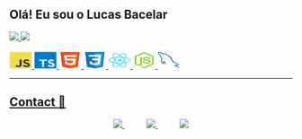 
## Olá! Eu sou o Lucas Bacelar

 <div>
  <a href="https://github.com/KiwiDev808">
  <img height="180em" src="https://github-readme-stats.vercel.app/api?username=KiwiDev808&show_icons=true&theme=dracula&include_all_commits=true&count_private=true"/>
  <img height="180em" src="https://github-readme-stats.vercel.app/api/top-langs/?username=KiwiDev808&layout=compact&langs_count=7&theme=dracula"/>
 </div>
 <div style="dispĺay: inline-block">
    <br>
    <img height="30" width="40" alt="Javascript" src="https://raw.githubusercontent.com/devicons/devicon/master/icons/javascript/javascript-original.svg">
    <img height="30" width="40" src="https://github.com/devicons/devicon/blob/master/icons/typescript/typescript-original.svg">
    <img height="30" width="40" src="https://raw.githubusercontent.com/devicons/devicon/master/icons/html5/html5-original.svg">
    <img height="30" width="40" src="https://raw.githubusercontent.com/devicons/devicon/master/icons/css3/css3-original.svg">
    <img height="30" width="40" src="https://github.com/devicons/devicon/blob/master/icons/react/react-original.svg">
    <img height="30" width="40" src="https://github.com/devicons/devicon/blob/master/icons/nodejs/nodejs-original.svg">
    <img height="30" width="40" src="https://raw.githubusercontent.com/devicons/devicon/master/icons/mysql/mysql-original.svg">
 </div>

<hr>
 
## Contact :iphone:

<p align="center">
    <a href="https://github.com/KiwiDev808">
        <img  src="https://img.shields.io/badge/github-%23100000.svg?&style=for-the-badge&logo=github&logoColor=white&link=mailto:https://github.com/KiwiDev808">
    </a>
    &nbsp;&nbsp;&nbsp;&nbsp;&nbsp;&nbsp;&nbsp;&nbsp;&nbsp;
    <a href="mailto:lucasbacelasub@gmail.com">
        <img src="https://img.shields.io/badge/gmail-D14836?&style=for-the-badge&logo=gmail&logoColor=white&link=mailto:lucasbacelasub@gmail.com">
    </a>
    &nbsp;&nbsp;&nbsp;&nbsp;&nbsp;&nbsp;&nbsp;&nbsp;&nbsp;
    <a href="https://www.linkedin.com/in/lucas-bacelar-de-souza-51455512a/">
        <img src="https://img.shields.io/badge/linkedin-%230077B5.svg?&style=for-the-badge&logo=linkedin&logoColor=white&link=mailto:https://www.linkedin.com/in/lucas-bacelar-de-souza-51455512a/">
    </a>
</p>
